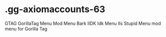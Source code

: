 # .gg-axiomaccounts-63
GTAG GorillaTag Menu Mod Menu Bark IIDK Idk Menu IIs Stupid Menu mod menu for Gorilla Tag
